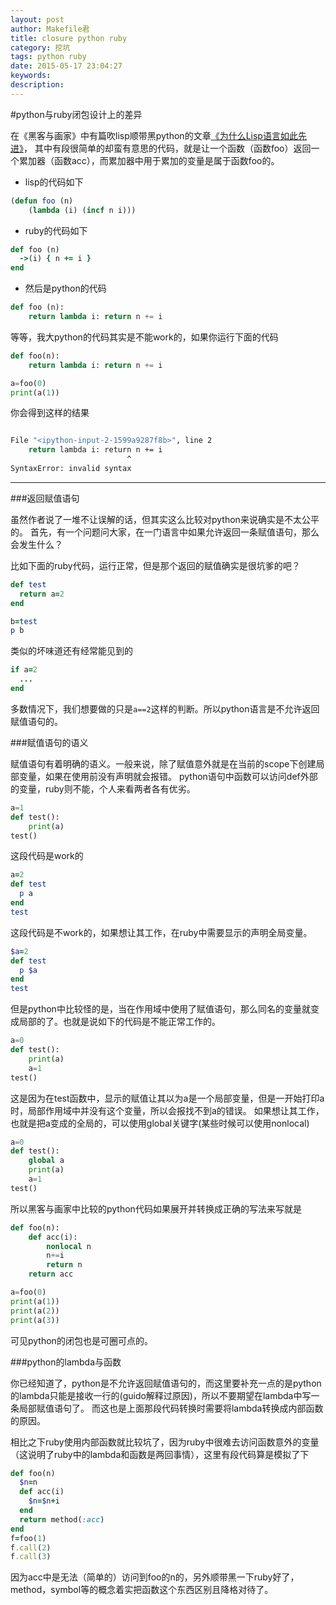 ```yaml
---
layout: post
author: Makefile君
title: closure python ruby
category: 挖坑
tags: python ruby
date: 2015-05-17 23:04:27
keywords:
description:
---
```


#python与ruby闭包设计上的差异

在《黑客与画家》中有篇吹lisp顺带黑python的文章[《为什么Lisp语言如此先进》](http://www.ruanyifeng.com/blog/2010/10/why_lisp_is_superior.html)，
其中有段很简单的却蛮有意思的代码，就是让一个函数（函数foo）返回一个累加器（函数acc），而累加器中用于累加的变量是属于函数foo的。

- lisp的代码如下

```lisp
(defun foo (n)
    (lambda (i) (incf n i)))
```

- ruby的代码如下

```ruby
def foo (n)
  ->(i) { n += i }
end
```

- 然后是python的代码

```python
def foo (n):
    return lambda i: return n += i
```

等等，我大python的代码其实是不能work的，如果你运行下面的代码

```python
def foo(n):
    return lambda i: return n += i

a=foo(0)
print(a(1))
```

你会得到这样的结果

```bash

File "<ipython-input-2-1599a9287f8b>", line 2
    return lambda i: return n += i
                          ^
SyntaxError: invalid syntax

```

-----------------------------

###返回赋值语句

虽然作者说了一堆不让误解的话，但其实这么比较对python来说确实是不太公平的。
首先，有一个问题问大家，在一门语言中如果允许返回一条赋值语句，那么会发生什么？

比如下面的ruby代码，运行正常，但是那个返回的赋值确实是很坑爹的吧？

```ruby
def test
  return a=2
end

b=test
p b
```

类似的坏味道还有经常能见到的

```ruby
if a=2
  ...
end
```

多数情况下，我们想要做的只是`a==2`这样的判断。所以python语言是不允许返回赋值语句的。


###赋值语句的语义

赋值语句有着明确的语义。一般来说，除了赋值意外就是在当前的scope下创建局部变量，如果在使用前没有声明就会报错。
python语句中函数可以访问def外部的变量，ruby则不能，个人来看两者各有优劣。

```python
a=1
def test():
    print(a)
test()
```

这段代码是work的

```ruby
a=2
def test
  p a
end
test
```

这段代码是不work的，如果想让其工作，在ruby中需要显示的声明全局变量。

```ruby
$a=2
def test
  p $a
end
test
```

但是python中比较怪的是，当在作用域中使用了赋值语句，那么同名的变量就变成局部的了。也就是说如下的代码是不能正常工作的。

```python
a=0
def test():
    print(a)
    a=1
test()
```

这是因为在test函数中，显示的赋值让其以为a是一个局部变量，但是一开始打印a时，局部作用域中并没有这个变量，所以会报找不到a的错误。
如果想让其工作，也就是把a变成的全局的，可以使用global关键字(某些时候可以使用nonlocal)

```python
a=0
def test():
    global a
    print(a)
    a=1
test()
```

所以黑客与画家中比较的python代码如果展开并转换成正确的写法来写就是

```python
def foo(n):
    def acc(i):
        nonlocal n
        n+=i
        return n
    return acc

a=foo(0)
print(a(1))
print(a(2))
print(a(3))
```

可见python的闭包也是可圈可点的。

###python的lambda与函数

你已经知道了，python是不允许返回赋值语句的，而这里要补充一点的是python的lambda只能是接收一行的(guido解释过原因)，所以不要期望在lambda中写一条局部赋值语句了。
而这也是上面那段代码转换时需要将lambda转换成内部函数的原因。

相比之下ruby使用内部函数就比较坑了，因为ruby中很难去访问函数意外的变量（这说明了ruby中的lambda和函数是两回事情），这里有段代码算是模拟了下

```ruby
def foo(n)
  $n=n
  def acc(i)
    $n=$n+i
  end
  return method(:acc)
end
f=foo(1)
f.call(2)
f.call(3)
```
因为acc中是无法（简单的）访问到foo的n的，另外顺带黑一下ruby好了，method，symbol等的概念着实把函数这个东西区别且降格对待了。




